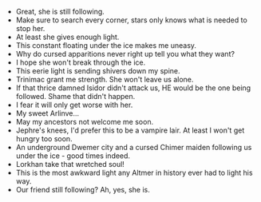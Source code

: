 - Great, she is still following.
- Make sure to search every corner, stars only knows what is needed to stop her.
- At least she gives enough light.
- This constant floating under the ice makes me uneasy.
- Why do cursed apparitions never right up tell you what they want?
- I hope she won't break through the ice.
- This eerie light is sending shivers down my spine.
- Trinimac grant me strength. She won't leave us alone.
- If that thrice damned Isidor didn't attack us, HE would be the one being followed. Shame that didn't happen.
- I fear it will only get worse with her.
- My sweet Arlinve...
- May my ancestors not welcome me soon.
- Jephre's knees, I'd prefer this to be a vampire lair. At least I won't get hungry too soon.
- An underground Dwemer city and a cursed Chimer maiden following us under the ice - good times indeed.
- Lorkhan take that wretched soul!
- This is the most awkward light any Altmer in history ever had to light his way.
- Our friend still following? Ah, yes, she is.
